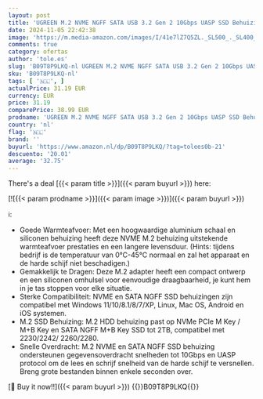 ```yaml
---
layout: post
title: 'UGREEN M.2 NVME NGFF SATA USB 3.2 Gen 2 10Gbps UASP SSD Behuizing voor 2230 2242 2260 2280 Harde Schijf  2 Kabels Meegeleverd USB C naar USB C en USB C naar USB A'
date: 2024-11-05 22:42:38
image: 'https://m.media-amazon.com/images/I/41e7lZ7Q5ZL._SL500_._SL400_.jpg'
comments: true
category: ofertas
author: 'tole.es'
slug: 'B09T8P9LKQ-nl UGREEN M.2 NVME NGFF SATA USB 3.2 Gen 2 10Gbps UASP SSD...'
sku: 'B09T8P9LKQ-nl'
tags: [ '🇳🇱', ]
actualPrice: 31.19 EUR
currency: EUR
price: 31.19
comparePrice: 38.99 EUR
prodname: 'UGREEN M.2 NVME NGFF SATA USB 3.2 Gen 2 10Gbps UASP SSD Behuizing voor 2230 2242 2260 2280 Harde Schijf  2 Kabels Meegeleverd USB C naar USB C en USB C naar USB A'
country: 'nl'
flag: '🇳🇱'
brand: ''
buyurl: 'https://www.amazon.nl/dp/B09T8P9LKQ/?tag=tolees0b-21'
descuento: '20.01'
average: '32.75'
---
```


There's a deal [{{< param title >}}]({{< param buyurl >}})  here:

[![{{< param prodname >}}]({{< param image >}})]({{< param buyurl >}})

ℹ️:

- Goede Warmteafvoer: Met een hoogwaardige aluminium schaal en siliconen behuizing heeft deze NVME M.2 behuizing uitstekende warmteafvoer prestaties en een langere levensduur. (Hints: tijdens bedrijf is de temperatuur van 0°C-45°C normaal en zal het apparaat en de harde schijf niet beschadigen.)
- Gemakkelijk te Dragen: Deze M.2 adapter heeft een compact ontwerp en een siliconen omhulsel voor eenvoudige draagbaarheid, je kunt hem in je tas stoppen voor elke situatie.
- Sterke Compatibiliteit: NVME en SATA NGFF SSD behuizingen zijn compatibel met Windows 11/10/8.1/8/7/XP, Linux, Mac OS, Android en iOS systemen.
- M.2 SSD Behuizing: M.2 HDD behuizing past op NVMe PCIe M Key / M+B Key en SATA NGFF M+B Key SSD tot 2TB, compatibel met 2230/2242/ 2260/2280.
- Snelle Overdracht: M.2 NVME en SATA NGFF SSD behuizing ondersteunen gegevensoverdracht snelheden tot 10Gbps en UASP protocol om de lees en schrijf snelheid van de harde schijf te versnellen. Breng grote bestanden binnen enkele seconden over.

[🛒 Buy it now!!]({{< param buyurl >}})
{{<world>}}B09T8P9LKQ{{</world>}}
